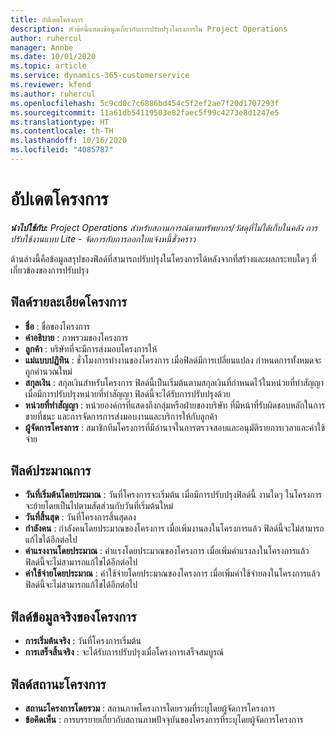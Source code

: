 ```yaml
---
title: อัปเดตโครงการ
description: หัวข้อนี้แสดงข้อมูลเกี่ยวกับการปรับปรุงโครงการใน Project Operations
author: ruhercul
manager: Annbe
ms.date: 10/01/2020
ms.topic: article
ms.service: dynamics-365-customerservice
ms.reviewer: kfend
ms.author: ruhercul
ms.openlocfilehash: 5c9cd0c7c6886bd454c5f2ef2ae7f20d1707293f
ms.sourcegitcommit: 11a61db54119503e82faec5f99c4273e8d1247e5
ms.translationtype: HT
ms.contentlocale: th-TH
ms.lasthandoff: 10/16/2020
ms.locfileid: "4085787"
---
```

# <a name="update-a-project"></a>อัปเดตโครงการ

_**นำไปใช้กับ:** Project Operations สำหรับสถานการณ์ตามทรัพยากร/วัสดุที่ไม่ได้เก็บในคลัง การปรับใช้งานแบบ Lite - จัดการกับการออกใบแจ้งหนี้ชั่วคราว_

ด้านล่างนี้คือข้อมูลสรุปของฟิลด์ที่สามารถปรับปรุงในโครงการได้หลังจากที่สร้างและผลกระทบใดๆ ที่เกี่ยวข้องของการปรับปรุง

## <a name="project-detail-fields"></a>ฟิลด์รายละเอียดโครงการ

- **ชื่อ** : ชื่อของโครงการ
- **คำอธิบาย** : ภาพรวมของโครงการ
- **ลูกค้า** : บริษัทที่จะมีการส่งมอบโครงการให้
- **แม่แบบปฏิทิน** : ชั่วโมงการทำงานของโครงการ เมื่อฟิลด์มีการเปลี่ยนแปลง กำหนดการทั้งหมดจะถูกคำนวณใหม่
- **สกุลเงิน** : สกุลเงินสำหรับโครงการ ฟิลด์นี้เป็นเริ่มต้นตามสกุลเงินที่กำหนดไว้ในหน่วยที่ทำสัญญา เมื่อมีการปรับปรุงหน่วยที่ทำสัญญา ฟิลด์นี้จะได้รับการปรับปรุงด้วย
- **หน่วยที่ทำสัญญา** : หน่วยองค์กรที่แสดงถึงกลุ่มหรือฝ่ายของบริษัท ที่มีหน้าที่รับผิดชอบหลักในการขายที่ชนะ และการจัดการการส่งมอบงานและบริการให้กับลูกค้า 
- **ผู้จัดการโครงการ** : สมาชิกทีมโครงการที่มีอำนาจในการตรวจสอบและอนุมัติรายการเวลาและค่าใช้จ่าย

## <a name="estimate-fields"></a>ฟิลด์ประมาณการ

- **วันที่เริ่มต้นโดยประมาณ** : วันที่โครงการจะเริ่มต้น เมื่อมีการปรับปรุงฟิลด์นี้ งานใดๆ ในโครงการจะย้ายโดยเป็นไปตามสัดส่วนกับวันที่เริ่มต้นใหม่
- **วันที่สิ้นสุด** : วันที่โครงการสิ้นสุดลง
- **กำลังคน** : กำลังคนโดยประมาณของโครงการ เมื่อเพิ่มงานลงในโครงการแล้ว ฟิลด์นี้จะไม่สามารถแก้ไขได้อีกต่อไป
- **ค่าแรงงานโดยประมาณ** : ค่าแรงโดยประมาณของโครงการ เมื่อเพิ่มค่าแรงลงในโครงการแล้ว ฟิลด์นี้จะไม่สามารถแก้ไขได้อีกต่อไป
- **ค่าใช้จ่ายโดยประมาณ** : ค่าใช้จ่ายโดยประมาณของโครงการ เมื่อเพิ่มค่าใช้จ่ายลงในโครงการแล้ว ฟิลด์นี้จะไม่สามารถแก้ไขได้อีกต่อไป

## <a name="project-actual-fields"></a>ฟิลด์ข้อมูลจริงของโครงการ
- **การเริ่มต้นจริง** : วันที่โครงการเริ่มต้น
- **การเสร็จสิ้นจริง** : จะได้รับการปรับปรุงเมื่อโครงการเสร็จสมบูรณ์

## <a name="project-status-fields"></a>ฟิลด์สถานะโครงการ

- **สถานะโครงการโดยรวม** : สถานภาพโครงการโดยรวมที่ระบุโดยผู้จัดการโครงการ
- **ข้อคิดเห็น** : การบรรยายเกี่ยวกับสถานภาพปัจจุบันของโครงการที่ระบุโดยผู้จัดการโครงการ

